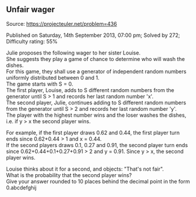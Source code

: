Unfair wager
------------

Source: https://projecteuler.net/problem=436

Published on Saturday, 14th September 2013, 07:00 pm; Solved by 272;
Difficulty rating: 55%

Julie proposes the following wager to her sister Louise.\
 She suggests they play a game of chance to determine who will wash the
dishes.\
 For this game, they shall use a generator of independent random numbers
uniformly distributed between 0 and 1.\
 The game starts with S = 0.\
 The first player, Louise, adds to S different random numbers from the
generator until S \> 1 and records her last random number 'x'.\
 The second player, Julie, continues adding to S different random
numbers from the generator until S \> 2 and records her last random
number 'y'.\
 The player with the highest number wins and the loser washes the
dishes, i.e. if y \> x the second player wins.

For example, if the first player draws 0.62 and 0.44, the first player
turn ends since 0.62+0.44 \> 1 and x = 0.44.\
 If the second players draws 0.1, 0.27 and 0.91, the second player turn
ends since 0.62+0.44+0.1+0.27+0.91 \> 2 and y = 0.91. Since y \> x, the
second player wins.

Louise thinks about it for a second, and objects: "That's not fair".\
 What is the probability that the second player wins?\
 Give your answer rounded to 10 places behind the decimal point in the
form 0.abcdefghij

